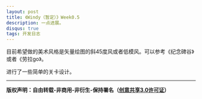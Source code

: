 ```yaml
---
layout: post
title: 《Windy（暂定）》Week0.5
description: 一点进展。
disqus: true
tags: 开发日志
---
```

目前希望做的美术风格是矢量绘图的斜45度风或者低模风。可以参考《纪念碑谷》或者《劳拉go》。

进行了一些简单的关卡设计。

---
**版权声明：自由转载-非商用-非衍生-保持署名（[创意共享3.0许可证](https://creativecommons.org/licenses/by-nc-nd/3.0/deed.zh)）**